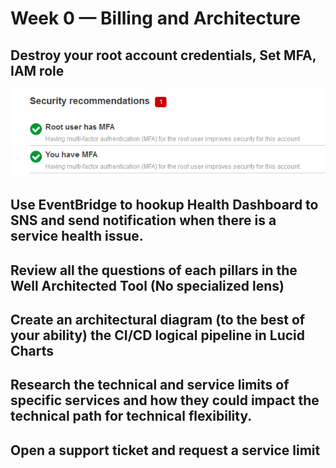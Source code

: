 # Week 0 — Billing and Architecture

## Destroy your root account credentials, Set MFA, IAM role
![Added MFA to root and User Account](assets/MFA.png)

## Use EventBridge to hookup Health Dashboard to SNS and send notification when there is a service health issue.

## Review all the questions of each pillars in the Well Architected Tool (No specialized lens)

## Create an architectural diagram (to the best of your ability) the CI/CD logical pipeline in Lucid Charts

## Research the technical and service limits of specific services and how they could impact the technical path for technical flexibility. 

## Open a support ticket and request a service limit
